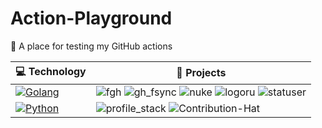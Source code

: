 # Action-Playground

🧪 A place for testing my GitHub actions
<!-- START OF PROFILE STACK, DO NOT REMOVE -->
| 💻 **Technology** | 🚀 **Projects** |
| - | - |
| [![Golang](https://img.shields.io/static/v1?label=&message=Golang&color=7FD6EA&logo=go&logoColor=FFFFFF)](https://golang.org/) | ![fgh](https://img.shields.io/static/v1?label=&message=fgh&color=000605&logo=github&logoColor=FFFFFF&labelColor=000605) ![gh_fsync](https://img.shields.io/static/v1?label=&message=gh_fsync&color=000605&logo=github&logoColor=FFFFFF&labelColor=000605) ![nuke](https://img.shields.io/static/v1?label=&message=nuke&color=000605&logo=github&logoColor=FFFFFF&labelColor=000605) ![logoru](https://img.shields.io/static/v1?label=&message=logoru&color=000605&logo=github&logoColor=FFFFFF&labelColor=000605) ![statuser](https://img.shields.io/static/v1?label=&message=statuser&color=000605&logo=github&logoColor=FFFFFF&labelColor=000605) |
| [![Python](https://img.shields.io/static/v1?label=&message=Python&color=3C78A9&logo=python&logoColor=FFFFFF)](https://www.python.org/) | ![profile_stack](https://img.shields.io/static/v1?label=&message=profile_stack&color=000605&logo=github&logoColor=FFFFFF&labelColor=000605) ![Contribution-Hat](https://img.shields.io/static/v1?label=&message=Contribution-Hat&color=000605&logo=github&logoColor=FFFFFF&labelColor=000605) |
<!-- END OF PROFILE STACK, DO NOT REMOVE -->